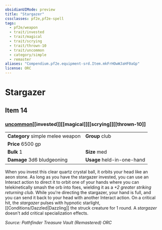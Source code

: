 ```yaml
---
obsidianUIMode: preview
title: "Stargazer"
cssclasses: pf2e,pf2e-spell
tags:
  - pf2e/weapon
  - trait/invested
  - trait/magical
  - trait/scrying
  - trait/thrown-10
  - trait/uncommon
  - category/simple
  - remaster
aliases: "Compendium.pf2e.equipment-srd.Item.mkFrHOwWJaHF0aGp"
license: ORC
---
```

# Stargazer
## Item 14
### [uncommon](uncommon "Uncommon Rarity Trait")[[invested]][[magical]][[scrying]][[thrown-10]]

|  |  |
| -- | -- |
| **Category** simple melee weapon | **Group** club |
| **Price** 6500 gp |  |
| **Bulk** 1 | **Size** med |
| **Damage** 3d6 bludgeoning  | **Usage** held-in-one-hand |



When you invest this clear quartz crystal ball, it orbits your head like an aeon stone. As long as you have the stargazer invested, you can use an Interact action to direct it to orbit one of your hands where you can telekinetically smash the orb into foes, wielding it as a _+2 greater striking returning club_. While you're directing the stargazer, your hand is full, and you can send it back to your head with another Interact action. On a critical hit, the _stargazer_ pulses with hypnotic starlight, [[Conditions/Dazzled|Dazzling]] the struck creature for 1 round. A _stargazer_ doesn't add critical specialization effects.

*Source: Pathfinder Treasure Vault (Remastered)*
*ORC*